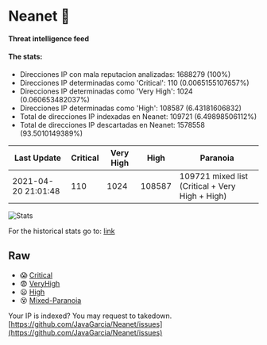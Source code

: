 # Neanet :hocho:
#### Threat intelligence feed
#### The stats:

- Direcciones IP con mala reputacion analizadas: 1688279 (100%)
- Direcciones IP determinadas como 'Critical':  110 (0.0065155107657%)
- Direcciones IP determinadas como 'Very High':  1024 (0.060653482037%)
- Direcciones IP determinadas como 'High':  108587 (6.43181606832)
- Total de direcciones IP indexadas en Neanet:  109721 (6.49898506112%)
- Total de direcciones IP descartadas en Neanet:  1578558 (93.5010149389%)

| Last Update | Critical | Very High | High | Paranoia |
| --- | --- | --- | --- | --- |
| 2021-04-20 21:01:48 | 110 | 1024 | 108587 | 109721 mixed list (Critical + Very High + High)|

![Stats](https://docs.google.com/spreadsheets/d/e/2PACX-1vSnaNMIXVabIpDJjufMlzH7poXnshF3mgd8Is1g9ytUEzVsP5my4Trn8f-xkoLLQ38xpL3HtmUexLo6/pubchart?oid=501124687&format=image)

For the historical stats go to: [link](/stats.csv)
## Raw
- :scream: [Critical](https://raw.githubusercontent.com/JavaGarcia/Neanet/master/blacklists/neanet_critical.txt)
- :fearful: [VeryHigh](https://raw.githubusercontent.com/JavaGarcia/Neanet/master/blacklists/neanet_veryHigh.txtt)
- :frowning: [High](https://raw.githubusercontent.com/JavaGarcia/Neanet/master/blacklists/neanet_high.txt)
- :dizzy_face: [Mixed-Paranoia](https://raw.githubusercontent.com/JavaGarcia/Neanet/master/blacklists/neanet_all.txt)


Your IP is indexed? You may request to takedown. [https://github.com/JavaGarcia/Neanet/issues](https://github.com/JavaGarcia/Neanet/issues)








































































































































































































































































































































































































































































































































































































































































































































































































































































































































































































































































































































































































































































































































































































































































































































































































































































































































































































































































































































































































































































































































































































































































































































































































































































































































































































































































































































































































































































































































































































































































































































































































































































































































































































































































































































































































































































































































































































































































































































































































































































































































































































































































































































































































































































































































































































































































































































































































































































































































































































































































































































































































































































































































































































































































































































































































































































































































































































































































































































































